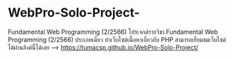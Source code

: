 # WebPro-Solo-Project-
Fundamental Web Programming (2/2566)
โปรเจกต์รายวิชา Fundamental Web Programming (2/2566) ประเภทเดี่ยว ทำเว็บไซต์เนื้อหาเกี่ยวกับ PHP 
สามารถเยี่ยมชมเว็บไซต์ได้ผ่านลิงค์นี้ได้เลย --> https://tumacsp.github.io/WebPro-Solo-Project/

